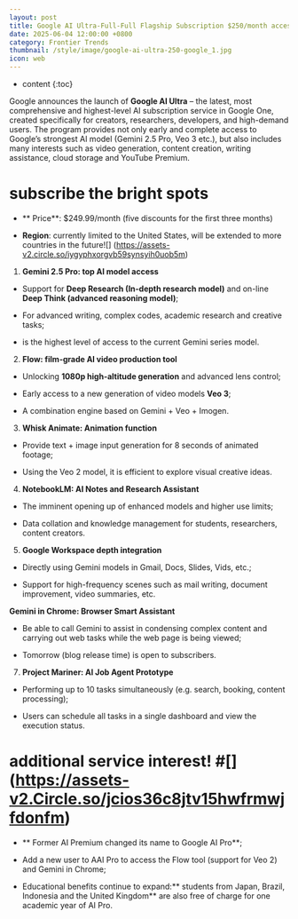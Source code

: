 ```yaml
---
layout: post
title: Google AI Ultra-Full-Full Flagship Subscription $250/month access to all Google top-level services
date: 2025-06-04 12:00:00 +0800
category: Frontier Trends
thumbnail: /style/image/google-ai-ultra-250-google_1.jpg
icon: web
---
```

* content
{:toc}

Google announces the launch of **Google AI Ultra** – the latest, most comprehensive and highest-level AI subscription service in Google One, created specifically for creators, researchers, developers, and high-demand users. The program provides not only early and complete access to Google’s strongest AI model (Gemini 2.5 Pro, Veo 3 etc.), but also includes many interests such as video generation, content creation, writing assistance, cloud storage and YouTube Premium.

#  **subscribe the bright spots**

- ** Price**: $249.99/month (five discounts for the first three months)

- **Region**: currently limited to the United States, will be extended to more countries in the future![] (https://assets-v2.circle.so/iygyphxorgvb59synsyih0uob5m)

1. **Gemini 2.5 Pro: top AI model access**

- Support for **Deep Research (In-depth research model)** and on-line **Deep Think (advanced reasoning model)**;

- For advanced writing, complex codes, academic research and creative tasks;

- is the highest level of access to the current Gemini series model.

2. **Flow: film-grade AI video production tool**

- Unlocking **1080p high-altitude generation** and advanced lens control;

- Early access to a new generation of video models **Veo 3**;

- A combination engine based on Gemini + Veo + Imogen.

3. **Whisk Animate: Animation function**

- Provide text + image input generation for 8 seconds of animated footage;

- Using the Veo 2 model, it is efficient to explore visual creative ideas.

4. **NotebookLM: AI Notes and Research Assistant**

- The imminent opening up of enhanced models and higher use limits;

- Data collation and knowledge management for students, researchers, content creators.

5. **Google Workspace depth integration**

- Directly using Gemini models in Gmail, Docs, Slides, Vids, etc.;

- Support for high-frequency scenes such as mail writing, document improvement, video summaries, etc.

**Gemini in Chrome: Browser Smart Assistant**

- Be able to call Gemini to assist in condensing complex content and carrying out web tasks while the web page is being viewed;

- Tomorrow (blog release time) is open to subscribers.

7. **Project Mariner: AI Job Agent Prototype**

- Performing up to 10 tasks simultaneously (e.g. search, booking, content processing);

- Users can schedule all tasks in a single dashboard and view the execution status.

#  additional service interest! #[] (https://assets-v2.Circle.so/jcios36c8jtv15hwfrmwjfdonfm) #

- ** Former AI Premium changed its name to Google AI Pro**;

- Add a new user to AAI Pro to access the Flow tool (support for Veo 2) and Gemini in Chrome;

- Educational benefits continue to expand:** students from Japan, Brazil, Indonesia and the United Kingdom** are also free of charge for one academic year of AI Pro.

